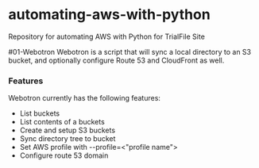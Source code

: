 # automating-aws-with-python
Repository for automating AWS with Python for TrialFile Site

#01-Webotron
Webotron is a script that will sync a local directory to an S3 bucket, and optionally configure Route 53 and CloudFront as well.

### Features

Webotron currently has the following features:

- List buckets
- List contents of a buckets
- Create and setup S3 buckets
- Sync directory tree to bucket
- Set AWS profile with --profile=<"profile name">
- Configure route 53 domain
